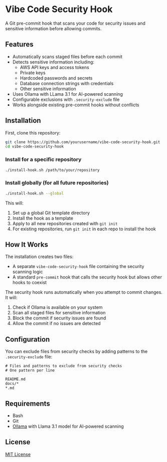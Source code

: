 # Vibe Code Security Hook

A Git pre-commit hook that scans your code for security issues and sensitive information before allowing commits.

## Features

- Automatically scans staged files before each commit
- Detects sensitive information including:
  - AWS API keys and access tokens
  - Private keys
  - Hardcoded passwords and secrets
  - Database connection strings with credentials
  - Other sensitive information
- Uses Ollama with LLama 3.1 for AI-powered scanning
- Configurable exclusions with `.security-exclude` file
- Works alongside existing pre-commit hooks without conflicts

## Installation

First, clone this repository:

```bash
git clone https://github.com/yourusername/vibe-code-security-hook.git
cd vibe-code-security-hook
```

### Install for a specific repository

```bash
./install-hook.sh /path/to/your/repository
```

### Install globally (for all future repositories)

```bash
./install-hook.sh --global
```
This will:
1. Set up a global Git template directory
2. Install the hook as a template
3. Apply to all new repositories created with `git init`
4. For existing repositories, run `git init` in each repo to install the hook

## How It Works

The installation creates two files:
- A separate `vibe-code-security-hook` file containing the security scanning logic
- A standard `pre-commit` hook that calls the security hook but allows other hooks to coexist

The security hook runs automatically when you attempt to commit changes. It will:

1. Check if Ollama is available on your system
2. Scan all staged files for sensitive information
3. Block the commit if security issues are found
4. Allow the commit if no issues are detected

## Configuration

You can exclude files from security checks by adding patterns to the `.security-exclude` file:

```
# Files and patterns to exclude from security checks
# One pattern per line

README.md
docs/*
*.md
```

## Requirements

- Bash
- Git
- [Ollama](https://github.com/ollama/ollama) with Llama 3.1 model for AI-powered scanning

## License

[MIT License](LICENSE) 